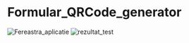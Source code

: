 # Formular_QRCode_generator
![Fereastra_aplicatie](https://user-images.githubusercontent.com/120466778/215487750-77cf9402-9176-4b3c-a4dc-1d7e1da71bca.png)
![rezultat_test](https://user-images.githubusercontent.com/120466778/215487776-8784bab4-7fb1-4b01-b9e7-b718291a7140.png)
